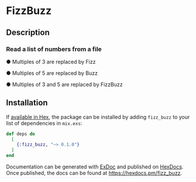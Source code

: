 # FizzBuzz

## Description
### Read a list of numbers from a file

● Multiples of 3 are replaced by Fizz

● Multiples of 5 are replaced by Buzz

● Multiples of 3 and 5 are replaced by FizzBuzz

## Installation

If [available in Hex](https://hex.pm/docs/publish), the package can be installed
by adding `fizz_buzz` to your list of dependencies in `mix.exs`:

```elixir
def deps do
  [
    {:fizz_buzz, "~> 0.1.0"}
  ]
end
```

Documentation can be generated with [ExDoc](https://github.com/elixir-lang/ex_doc)
and published on [HexDocs](https://hexdocs.pm). Once published, the docs can
be found at <https://hexdocs.pm/fizz_buzz>.

